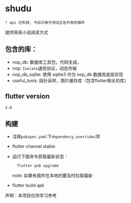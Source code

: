 # shudu

    ! api 已失效, 今后只用于测试正在开发的插件

提供简易小说阅读方式

## 包含的库：
 - nop_db: 数据库工具包，代码生成，
 - nop: `Isolate`通信协议，动态传输
 - nop_db_sqlite: 使用 sqlite3 作为 nop_db 数据库底层实现
 - useful_tools: 指针采样，图片缓存库（包含flutter相关的库）

## flutter version

    3.0

## 构建
- 注释`pubspec.yaml`下`dependency_overrides`项
- flutter channel stable
- 运行下面命令获取最新状态：

        flutter pub upgrade

  note: 如果有插件在本地的要及时拉取最新
- flutter build apk

声明：本项目仅供学习参考
